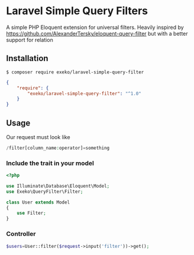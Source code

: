 # Laravel Simple Query Filters
A simple PHP Eloquent extension for universal filters.
Heavily inspired by https://github.com/AlexanderTersky/eloquent-query-filter but with a better support for relation

## Installation

```
$ composer require exeko/laravel-simple-query-filter
```

```json
{
    "require": {
        "exeko/laravel-simple-query-filter": "^1.0"
    }
}
```

## Usage

Our request must look like

```php
/filter[column_name:operator]=something
```

### Include the trait in your model

```php
<?php

use Illuminate\Database\Eloquent\Model;
use Exeko\QueryFilter\Filter;

class User extends Model
{
    use Filter;
}
```

### Controller
```php
$users=User::filter($request->input('filter'))->get();
```

